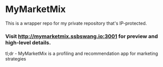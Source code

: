 # MyMarketMix

This is a wrapper repo for my private repository that's IP-protected.

### Visit http://mymarketmix.ssbswang.io:3001 for preview and high-level details.


tl;dr - MyMarketMix is a profiling and recommendation app for marketing strategies
